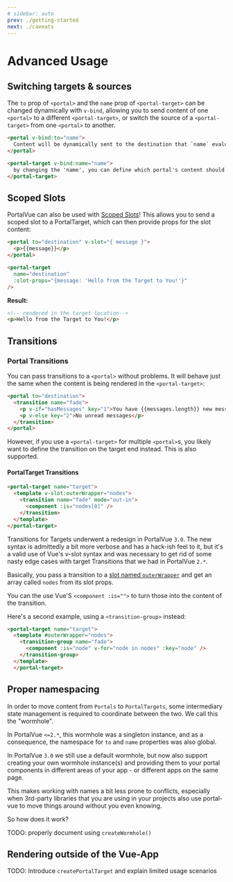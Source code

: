 ```yaml
---
# sidebar: auto
prev: ./getting-started
next: ./caveats
---
```


# Advanced Usage

## Switching targets & sources

The `to` prop of `<portal>` and the `name` prop of `<portal-target>` can be changed dynamically with `v-bind`, allowing you to send content of one `<portal>` to a different `<portal-target>`, or switch the source of a `<portal-target>` from one `<portal>` to another.

<!-- prettier-ignore -->
```html
<portal v-bind:to="name">
  Content will be dynamically sent to the destination that `name` evaluates to
</portal>

<portal-target v-bind:name="name">
  by changing the 'name', you can define which portal's content should be shown.
</portal-target>
```
## Scoped Slots

PortalVue can also be used with [Scoped Slots](https://vuejs.org/v2/guide/components.html#Scoped-Slots)! This allows you to send a scoped slot to a PortalTarget, which can then provide props for the slot content:

<!-- prettier-ignore -->
```html
<portal to="destination" v-slot="{ message }">
  <p>{{message}}</p>
</portal>

<portal-target
  name="destination"
  :slot-props="{message: 'Hello from the Target to You!'}"
/>
```

**Result:**

<!-- prettier-ignore -->
```html
<!-- rendered in the target location-->
<p>Hello from the Target to You!</p>
```

## Transitions

### Portal Transitions 

You can pass transitions to a `<portal>` without problems. It will behave just the same when the content is being rendered in the `<portal-target>`:

<!-- prettier-ignore -->
```html
<portal to="destination">
  <transition name="fade">
    <p v-if="hasMessages" key="1">You have {{messages.length}} new messages</p>
    <p v-else key="2">No unread messages</p>
  </transition>
</portal>
```

However, if you use a `<portal-target>` for multiple `<portal>`s, you likely want to define the transition on the target end instead. This is also supported.

#### PortalTarget Transitions

<!-- prettier-ignore -->
```html
<portal-target name="target">
  <template v-slot:outerWrapper="nodes">
    <transition name="fade" mode="out-in">
      <component :is="nodes[0]" />
    </transition>
  </template>
</portal-target>
```

Transitions for Targets underwent a redesign in PortalVue `3.0`. The new syntax is admittedly a bit more verbose and has a hack-ish feel to it, but it's a valid use of Vue's v-slot syntax and was necessary to get rid of some nasty edge cases with target Transitions that we had in PortalVue `2.*`.

Basically, you pass a transition to a [slot named `outerWrapper`](../api/portal-target.md#v-slot-outerwrapper) and get an array called `nodes` from its slot props.

You can the use Vue'S `<component :is="">` to turn those into the content of the transition.

Here's a second example, using a `<transition-group>` instead:

<!-- prettier-ignore -->
```html
<portal-target name="target">
  <template #outerWrapper="nodes">
    <transition-group name="fade">
      <component :is="node" v-for="node in nodes" :key="node" />
    </transition-group>
  </template>
  </portal-target>
```

## Proper namespacing

In order to move content from `Portals` to `PortalTargets`, some intermediary state management is required to coordinate between the two. We call this the "wormhole".

In PortalVue `<=2.*`, this wormhole was a singleton instance, and as a consequence, the namespace for `to` and `name` properties was also global.

In PortalVue `3.0` we still use a default wormhole, but now also support creating your own wormhole instance(s) and providing them to your portal components in different areas of your app - or different apps on the same page.

This makes working with names a bit less prone to conflicts, especially when 3rd-party libraries that you are using in your projects also use portal-vue to move things around without you even knowing.

So how does it work?

TODO: properly document using `createWormhole()`

## Rendering outside of the Vue-App

TODO: Introduce `createPortalTarget` and explain limited usage scenarios
